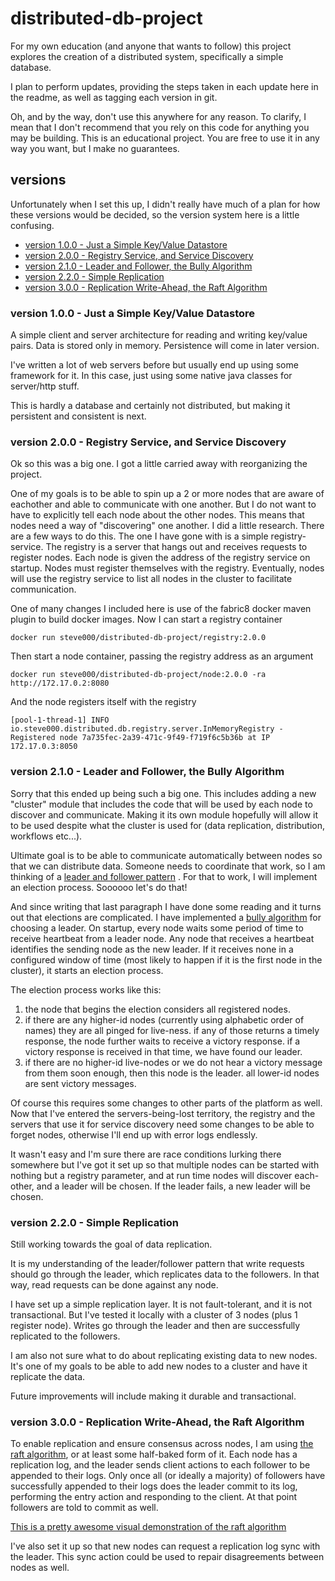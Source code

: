 # distributed-db-project

For my own education (and anyone that wants to follow) this project explores the creation of a
distributed system, specifically a simple database.

I plan to perform updates, providing the steps taken in each update here in the readme, as well as
tagging each version in git.

Oh, and by the way, don't use this anywhere for any reason. To clarify, I mean that I don't
recommend that you rely on this code for anything you may be building. This is an educational
project. You are free to use it in any way you want, but I make no guarantees.

## versions

Unfortunately when I set this up, I didn't really have much of a plan for how these versions would
be decided, so the version system here is a little confusing.

* [version 1.0.0 - Just a Simple Key/Value Datastore](#1-0-0)
* [version 2.0.0 - Registry Service, and Service Discovery](#2-0-0)
* [version 2.1.0 - Leader and Follower, the Bully Algorithm](#2-1-0)
* [version 2.2.0 - Simple Replication](#2-2-0)
* [version 3.0.0 - Replication Write-Ahead, the Raft Algorithm](#3-0-0)

<h3 id="1-0-0">version 1.0.0 - Just a Simple Key/Value Datastore</h3>

A simple client and server architecture for reading and writing key/value pairs. Data is stored only
in memory. Persistence will come in later version.

I've written a lot of web servers before but usually end up using some framework for it. In this
case,
just using some native java classes for server/http stuff.

This is hardly a database and certainly not distributed, but making it persistent and consistent is
next.

<h3 id="2-0-0">version 2.0.0 - Registry Service, and Service Discovery</h3>

Ok so this was a big one. I got a little carried away with reorganizing the project.

One of my goals is to be able to spin up a 2 or more nodes that are aware of eachother and able to
communicate with one another. But I do not want to have to explicitly tell each node about the other
nodes. This means that nodes need a way of "discovering" one another. I did a little research. There
are a few ways to do this. The one I have gone with is a simple registry-service. The registry is
a server that hangs out and receives requests to register nodes. Each node is given the address of
the registry service on startup. Nodes must register themselves with the registry. Eventually,
nodes will use the registry service to list all nodes in the cluster to facilitate communication.

One of many changes I included here is use of the fabric8 docker maven plugin to build docker
images. Now I can start a registry container

```shell
docker run steve000/distributed-db-project/registry:2.0.0
```

Then start a node container, passing the registry address as an argument

```shell
docker run steve000/distributed-db-project/node:2.0.0 -ra http://172.17.0.2:8080
```

And the node registers itself with the registry

```text
[pool-1-thread-1] INFO io.steve000.distributed.db.registry.server.InMemoryRegistry - Registered node 7a735fec-2a39-471c-9f49-f719f6c5b36b at IP 172.17.0.3:8050
```

<h3 id="2-1-0">version 2.1.0 - Leader and Follower, the Bully Algorithm</h3>

Sorry that this ended up being such a big one. This includes adding a new "cluster" module that
includes the code that will be used by each node to discover and communicate. Making it its own
module hopefully will allow it to be used despite what the cluster is used for (data replication,
distribution, workflows etc...).

Ultimate goal is to be able to communicate automatically between nodes so that we can distribute
data. Someone needs to coordinate that work, so I am thinking of
a [leader and follower pattern](https://martinfowler.com/articles/patterns-of-distributed-systems/leader-follower.html)
. For that to work, I will implement an election process. Soooooo let's do that!

And since writing that last paragraph I have done some reading and it turns out that elections are
complicated. I have implemented a [bully algorithm](https://en.wikipedia.org/wiki/Bully_algorithm)
for choosing a leader. On startup, every node waits some period of time to receive heartbeat from a
leader node. Any node that receives a heartbeat identifies the sending node as the new leader. If it
receives none in a configured window of time (most likely to happen if it is the first node in the
cluster), it starts an election process.

The election process works like this:

1. the node that begins the election considers all registered nodes.
2. if there are any higher-id nodes (currently using alphabetic order of names) they are all
   pinged for live-ness. if any of those returns a timely response, the node further waits to
   receive a victory response. if a victory response is received in that time, we have found our
   leader.
3. if there are no higher-id live-nodes or we do not hear a victory message from them soon enough,
   then this node is the leader. all lower-id nodes are sent victory messages.

Of course this requires some changes to other parts of the platform as well. Now that I've entered
the servers-being-lost territory, the registry and the servers that use it for service discovery
need some changes to be able to forget nodes, otherwise I'll end up with error logs endlessly.

It wasn't easy and I'm sure there are race conditions lurking there somewhere but I've got it set
up so that multiple nodes can be started with nothing but a registry parameter, and at run time
nodes will discover each-other, and a leader will be chosen. If the leader fails, a new leader
will be chosen.

<h3 id="2-2-0">version 2.2.0 - Simple Replication</h3>

Still working towards the goal of data replication.

It is my understanding of the leader/follower pattern that write requests should go through the
leader, which replicates data to the followers. In that way, read requests can be done against any
node.

I have set up a simple replication layer. It is not fault-tolerant, and it is not transactional. But
I've tested it locally with a cluster of 3 nodes (plus 1 register node). Writes go through the
leader and then are successfully replicated to the followers.

I am also not sure what to do about replicating existing data to new nodes. It's one of my goals to
be able to add new nodes to a cluster and have it replicate the data.

Future improvements will include making it durable and transactional.

<h3 id="3-0-0">version 3.0.0 - Replication Write-Ahead, the Raft Algorithm</h3>

To enable replication and ensure consensus across nodes, I am using [the raft
algorithm](https://en.wikipedia.org/wiki/Raft_(algorithm)), or at least some
half-baked form of it. Each node has a replication log, and the leader sends
client actions to each follower to be appended to their logs. Only once all
(or ideally a majority) of followers have successfully appended to their logs
does the leader commit to its log, performing the entry action and responding to
the client. At that point followers are told to commit as well.

[This is a pretty awesome visual demonstration of the raft algorithm](http://thesecretlivesofdata.com/raft/)

I've also set it up so that new nodes can request a replication log sync with
the leader. This sync action could be used to repair disagreements between
nodes as well.